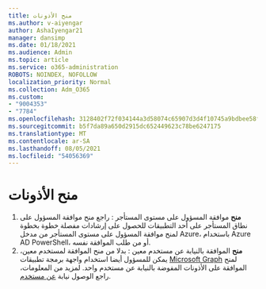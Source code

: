 ```yaml
---
title: منح الأذونات
ms.author: v-aiyengar
author: AshaIyengar21
manager: dansimp
ms.date: 01/18/2021
ms.audience: Admin
ms.topic: article
ms.service: o365-administration
ROBOTS: NOINDEX, NOFOLLOW
localization_priority: Normal
ms.collection: Adm_O365
ms.custom:
- "9004353"
- "7784"
ms.openlocfilehash: 3128402f72f034144a3d58074c65907d3d4f10745a9bdbee58fec14b09f419ea
ms.sourcegitcommit: b5f7da89a650d2915dc652449623c78be6247175
ms.translationtype: MT
ms.contentlocale: ar-SA
ms.lasthandoff: 08/05/2021
ms.locfileid: "54056369"
---
```

# <a name="grant-permissions"></a>منح الأذونات

1. **منح** موافقة المسؤول على مستوى [](https://docs.microsoft.com/azure/active-directory/manage-apps/grant-admin-consent) المستأجر : راجع منح موافقة المسؤول على نطاق المستأجر على أحد التطبيقات للحصول على إرشادات مفصلة خطوة بخطوة لمنح موافقة المسؤول على مستوى المستأجر من مدخل Azure، باستخدام Azure AD PowerShell، أو من طلب الموافقة نفسه.
1. **منح** الموافقة بالنيابة عن مستخدم معين : بدلا من منح الموافقة لمستخدم معين، يمكن للمسؤول أيضا استخدام واجهة برمجة تطبيقات [Microsoft Graph](https://docs.microsoft.com/graph/use-the-api) لمنح الموافقة على الأذونات المفوضة بالنيابة عن مستخدم واحد. لمزيد من المعلومات، راجع الوصول نيابة [عن مستخدم](https://docs.microsoft.com/graph/auth-v2-user).